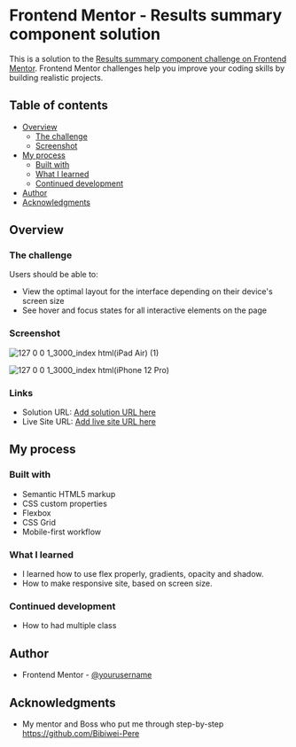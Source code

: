 # Frontend Mentor - Results summary component solution

This is a solution to the [Results summary component challenge on Frontend Mentor](https://www.frontendmentor.io/challenges/results-summary-component-CE_K6s0maV). Frontend Mentor challenges help you improve your coding skills by building realistic projects.

## Table of contents

- [Overview](#overview)
  - [The challenge](#the-challenge)
  - [Screenshot](#screenshot)
- [My process](#my-process)
  - [Built with](#built-with)
  - [What I learned](#what-i-learned)
  - [Continued development](#continued-development)
- [Author](#author)
- [Acknowledgments](#acknowledgments)

## Overview

### The challenge

Users should be able to:

- View the optimal layout for the interface depending on their device's screen size
- See hover and focus states for all interactive elements on the page

### Screenshot
![127 0 0 1_3000_index html(iPad Air) (1)](https://github.com/AmePrince/results/assets/131150219/d024da9e-f0d6-44fc-b44d-11938448e76f)

![127 0 0 1_3000_index html(iPhone 12 Pro)](https://github.com/AmePrince/results/assets/131150219/07d15f60-f087-43e2-9d14-f1855a0e4e79)


### Links

- Solution URL: [Add solution URL here](https://your-solution-url.com)
- Live Site URL: [Add live site URL here](https://your-live-site-url.com)

## My process

### Built with

- Semantic HTML5 markup
- CSS custom properties
- Flexbox
- CSS Grid
- Mobile-first workflow

### What I learned

- I learned how to use flex properly, gradients, opacity and shadow.
- How to make responsive site, based on screen size.

### Continued development

- How to had multiple class

## Author

- Frontend Mentor - [@yourusername](https://www.frontendmentor.io/profile/AmePrince)

## Acknowledgments

- My mentor and Boss who put me through step-by-step
  https://github.com/Bibiwei-Pere
